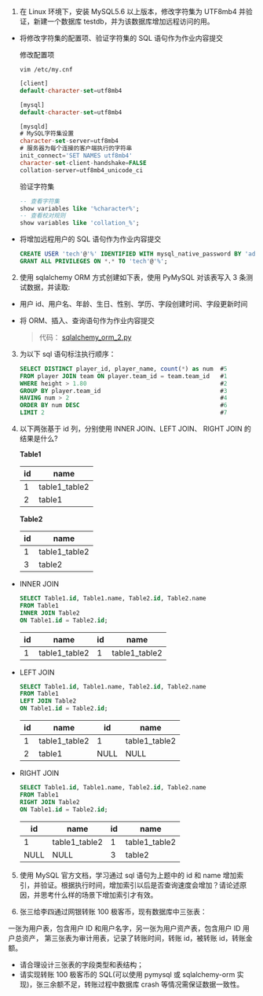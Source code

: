 1. 在 Linux 环境下，安装 MySQL5.6 以上版本，修改字符集为 UTF8mb4 并验证，新建一个数据库 testdb，并为该数据库增加远程访问的用。

- 将修改字符集的配置项、验证字符集的 SQL 语句作为作业内容提交

  修改配置项

  ```shell
  vim /etc/my.cnf
  ```

  ```sql
  [client]
  default-character-set=utf8mb4
  
  [mysql]
  default-character-set=utf8mb4
  
  [mysqld]
  # MySQL字符集设置
  character-set-server=utf8mb4
  # 服务器为每个连接的客户端执行的字符串
  init_connect='SET NAMES utf8mb4'
  character-set-client-handshake=FALSE
  collation-server=utf8mb4_unicode_ci
  ```

  验证字符集

  ```sql
  -- 查看字符集
  show variables like '%character%';
  -- 查看校对规则
  show variables like 'collation_%';
  ```

  

- 将增加远程用户的 SQL 语句作为作业内容提交

  ```sql
  CREATE USER 'tech'@'%' IDENTIFIED WITH mysql_native_password BY 'admin';
  GRANT ALL PRIVILEGES ON *.* TO 'tech'@'%';
  ```



2. 使用 sqlalchemy ORM 方式创建如下表，使用 PyMySQL 对该表写入 3 条测试数据，并读取:

- 用户 id、用户名、年龄、生日、性别、学历、字段创建时间、字段更新时间

- 将 ORM、插入、查询语句作为作业内容提交

  

  > 代码： [sqlalchemy_orm_2.py](./sqlalchemy_orm_2.py)



3. 为以下 sql 语句标注执行顺序：

   ```sql
   SELECT DISTINCT player_id, player_name, count(*) as num  #5
   FROM player JOIN team ON player.team_id = team.team_id   #1
   WHERE height > 1.80                                      #2
   GROUP BY player.team_id                                  #3
   HAVING num > 2                                           #4
   ORDER BY num DESC                                        #6
   LIMIT 2                                                  #7
   ```

   

4. 以下两张基于 id 列，分别使用 INNER JOIN、LEFT JOIN、 RIGHT JOIN 的结果是什么?

    **Table1**

    | id   | name          |
    | ---- | ------------- |
    | 1    | table1_table2 |
    | 2    | table1        |

    **Table2**

    | id   | name          |
    | ---- | ------------- |
    | 1    | table1_table2 |
    | 3    | table2        |



- INNER JOIN

    ```sql
    SELECT Table1.id, Table1.name, Table2.id, Table2.name
    FROM Table1
    INNER JOIN Table2
    ON Table1.id = Table2.id;
    ```

    | id   | name          | id   | name          |
    | ---- | ------------- | ---- | ------------- |
    | 1    | table1_table2 | 1    | table1_table2 |

    

- LEFT JOIN

    ```sql
    SELECT Table1.id, Table1.name, Table2.id, Table2.name
    FROM Table1
    LEFT JOIN Table2
    ON Table1.id = Table2.id;
    ```

    | id   | name          | id   | name          |
    | ---- | ------------- | ---- | ------------- |
    | 1    | table1_table2 | 1    | table1_table2 |
    | 2    | table1        | NULL | NULL          |



- RIGHT JOIN

    ```sql
    SELECT Table1.id, Table1.name, Table2.id, Table2.name
    FROM Table1
    RIGHT JOIN Table2
    ON Table1.id = Table2.id;
    ```
    
    | id   | name          | id   | name          |
    | ---- | ------------- | ---- | ------------- |
    | 1    | table1_table2 | 1    | table1_table2 |
    | NULL | NULL          | 3    | table2        |
    
    

5. 使用 MySQL 官方文档，学习通过 sql 语句为上题中的 id 和 name 增加索引，并验证。根据执行时间，增加索引以后是否查询速度会增加？请论述原因，并思考什么样的场景下增加索引才有效。



6. 张三给李四通过网银转账 100 极客币，现有数据库中三张表：

一张为用户表，包含用户 ID 和用户名字，另一张为用户资产表，包含用户 ID 用户总资产，
第三张表为审计用表，记录了转账时间，转账 id，被转账 id，转账金额。

- 请合理设计三张表的字段类型和表结构；
- 请实现转账 100 极客币的 SQL(可以使用 pymysql 或 sqlalchemy-orm 实现)，张三余额不足，转账过程中数据库 crash 等情况需保证数据一致性。